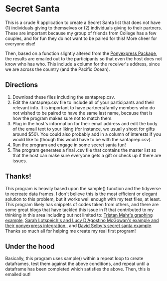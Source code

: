 # Secret Santa

This is a crude R application to create a Secret Santa list that does not have (1) individuals giving to themselves or (2) individuals giving to their partners. These are important because my group of friends from College has a few couples, and for fun they do not want to be paired for this! More cheer for everyone else!

Then, based on a function slightly altered from the [Ponyexpress Package](https://github.com/ropenscilabs/ponyexpress), the results are emailed out to the participants so that even the host does not know who has who. This include a column for the receiver's address, since we are across the country (and the Pacific Ocean).

## Directions

1. Download these files including the santaprep.csv.
2. Edit the santaprep.csv file to include all of your participants and their relevant info. It is important to have partners/family members who do not wished to be paired to have the same last name, because that is how the program makes sure not to match them.
3. Plug in the host's information for their email address and edit the body of the email text to your liking (for instance, we usually shoot for gifts around $50). You could also probably add in a column of interests if you would like to (though this would have to be with the santaprep.csv).
4. Run the program and engage in some secret santa fun!
5. The program generates a final .csv file that contains the master list so that the host can make sure everyone gets a gift or check up if there are issues.

## Thanks!

This program is heavily based upon the sample() function and the tidyverse to recreate data frames. I don't believe this is the most efficient or elegant solution to this problem, but it works well enough with my test files, at least. This program likely has snippets of codes taken from others, and there are some great blogs that have tackled this issue in R that contributed to my thinking in this area including but not limited to: [Tristan Mahr's graphing example](https://www.tjmahr.com/secret-santa-graph-traversal/), [Sarah Lotspeich's and Lucy D'Agostino McGowan's example and their ponyexpress integration ](https://livefreeordichotomize.com/2017/11/15/secret-sampling/), and [David Selby's secret santa example](https://selbydavid.com/2016/12/07/santa/). Thanks so much all for helping me create my real first program! 

## Under the hood

Basically, this program uses sample() within a repeat loop to create dataframes, test them against the above conditions, and repeat until a dataframe has been completed which satisfies the above. Then, this is emailed out!